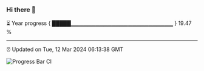 ### Hi there 👋

⏳ Year progress { █████▁▁▁▁▁▁▁▁▁▁▁▁▁▁▁▁▁▁▁▁▁▁▁▁▁ } 19.47 %

---

⏰ Updated on Tue, 12 Mar 2024 06:13:38 GMT

![Progress Bar CI](https://github.com/liununu/liununu/workflows/Progress%20Bar%20CI/badge.svg)
